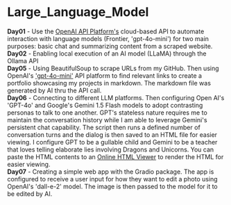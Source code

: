 # Large_Language_Model  
**Day01** - Use the [OpenAI API Platform's](https://platform.openai.com/docs/api-reference/introduction) cloud-based API to automate interaction with language models (Frontier, 'gpt-4o-mini') for two main purposes: basic chat and summarizing content from a scraped website.  
**Day02** - Enabling local execution of an AI model (LLaMA) through the Ollama API  
**Day05** - Using BeautifulSoup to scrape URLs from my GitHub.  Then using OpenAI's ['gpt-4o-mini'](https://platform.openai.com/docs/models/gpt-4o-mini) API platform to find relevant links to create a portfolio showcasing my projects in markdown.  The markdown file was generated by AI thru the API call.  
**Day06** - Connecting to different LLM platforms.  Then configuring Open AI's 'GPT-4o' and Google's Gemini 1.5 Flash models to adopt contrasting personas to talk to one another.  GPT's stateless nature requires me to maintain the conversation history while I am able to leverage Gemini's persistent chat capability.  The script then runs a defined number of conversation turns and the dialog is then saved to an HTML file for easier viewing.  I configure GPT to be a gullable child and Gemini to be a teacher that loves telling elaborate lies involving Dragons and Unicorns.  You can paste the HTML contents to an [Online HTML Viewer](https://html.onlineviewer.net/) to render the HTML for easier viewing.  
**Day07** - Creating a simple web app with the Gradio package.  The app is configured to receive a user input for how they want to edit a photo using OpenAI's 'dall-e-2' model.  The image is then passed to the model for it to be edited by AI.    
